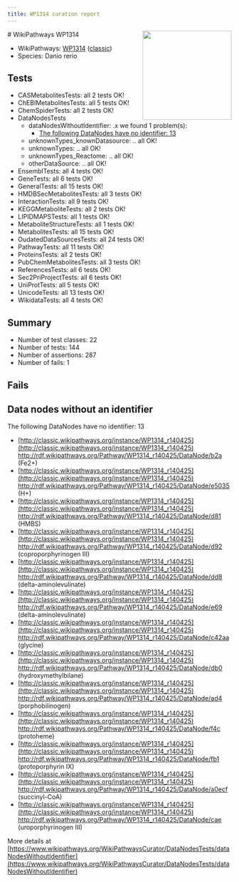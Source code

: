 ```yaml
---
title: WP1314 curation report
---
```


<img style="float: right; width: 200px" src="https://upload.wikimedia.org/wikipedia/commons/thumb/8/83/Wplogo_with_text_500.png/640px-Wplogo_with_text_500.png" />
# WikiPathways WP1314

* WikiPathways: [WP1314](https://wikipathways.org/pathways/WP1314) ([classic](https://classic.wikipathways.org/instance/WP1314))
* Species: Danio rerio
## Tests
* CASMetabolitesTests: all 2 tests OK!
* ChEBIMetabolitesTests: all 5 tests OK!
* ChemSpiderTests: all 2 tests OK!
* DataNodesTests
    * dataNodesWithoutIdentifier: .x we found 1 problem(s):
        * [The following DataNodes have no identifier: 13](#8792c493)
    * unknownTypes_knownDatasource: .. all OK!
    * unknownTypes: .. all OK!
    * unknownTypes_Reactome: .. all OK!
    * otherDataSource: .. all OK!
* EnsemblTests: all 4 tests OK!
* GeneTests: all 6 tests OK!
* GeneralTests: all 15 tests OK!
* HMDBSecMetabolitesTests: all 3 tests OK!
* InteractionTests: all 9 tests OK!
* KEGGMetaboliteTests: all 2 tests OK!
* LIPIDMAPSTests: all 1 tests OK!
* MetaboliteStructureTests: all 1 tests OK!
* MetabolitesTests: all 15 tests OK!
* OudatedDataSourcesTests: all 24 tests OK!
* PathwayTests: all 11 tests OK!
* ProteinsTests: all 2 tests OK!
* PubChemMetabolitesTests: all 3 tests OK!
* ReferencesTests: all 6 tests OK!
* Sec2PriProjectTests: all 6 tests OK!
* UniProtTests: all 5 tests OK!
* UnicodeTests: all 13 tests OK!
* WikidataTests: all 4 tests OK!


## Summary

* Number of test classes: 22
* Number of tests: 144
* Number of assertions: 287
* Number of fails: 1

## Fails

<a name="8792c493" />

## Data nodes without an identifier

The following DataNodes have no identifier: 13

* [http://classic.wikipathways.org/instance/WP1314_r140425](http://classic.wikipathways.org/instance/WP1314_r140425) http://rdf.wikipathways.org/Pathway/WP1314_r140425/DataNode/b2a (Fe2+)
* [http://classic.wikipathways.org/instance/WP1314_r140425](http://classic.wikipathways.org/instance/WP1314_r140425) http://rdf.wikipathways.org/Pathway/WP1314_r140425/DataNode/e5035 (H+)
* [http://classic.wikipathways.org/instance/WP1314_r140425](http://classic.wikipathways.org/instance/WP1314_r140425) http://rdf.wikipathways.org/Pathway/WP1314_r140425/DataNode/d81 (HMBS)
* [http://classic.wikipathways.org/instance/WP1314_r140425](http://classic.wikipathways.org/instance/WP1314_r140425) http://rdf.wikipathways.org/Pathway/WP1314_r140425/DataNode/d92 (coproporphyrinogen III)
* [http://classic.wikipathways.org/instance/WP1314_r140425](http://classic.wikipathways.org/instance/WP1314_r140425) http://rdf.wikipathways.org/Pathway/WP1314_r140425/DataNode/dd8 (delta-aminolevulinate)
* [http://classic.wikipathways.org/instance/WP1314_r140425](http://classic.wikipathways.org/instance/WP1314_r140425) http://rdf.wikipathways.org/Pathway/WP1314_r140425/DataNode/e69 (delta-aminolevulinate)
* [http://classic.wikipathways.org/instance/WP1314_r140425](http://classic.wikipathways.org/instance/WP1314_r140425) http://rdf.wikipathways.org/Pathway/WP1314_r140425/DataNode/c42aa (glycine)
* [http://classic.wikipathways.org/instance/WP1314_r140425](http://classic.wikipathways.org/instance/WP1314_r140425) http://rdf.wikipathways.org/Pathway/WP1314_r140425/DataNode/db0 (hydroxymethylbilane)
* [http://classic.wikipathways.org/instance/WP1314_r140425](http://classic.wikipathways.org/instance/WP1314_r140425) http://rdf.wikipathways.org/Pathway/WP1314_r140425/DataNode/ad4 (porphobilinogen)
* [http://classic.wikipathways.org/instance/WP1314_r140425](http://classic.wikipathways.org/instance/WP1314_r140425) http://rdf.wikipathways.org/Pathway/WP1314_r140425/DataNode/f4c (protoheme)
* [http://classic.wikipathways.org/instance/WP1314_r140425](http://classic.wikipathways.org/instance/WP1314_r140425) http://rdf.wikipathways.org/Pathway/WP1314_r140425/DataNode/fb1 (protoporphyrin IX)
* [http://classic.wikipathways.org/instance/WP1314_r140425](http://classic.wikipathways.org/instance/WP1314_r140425) http://rdf.wikipathways.org/Pathway/WP1314_r140425/DataNode/a0ecf (succinyl-CoA)
* [http://classic.wikipathways.org/instance/WP1314_r140425](http://classic.wikipathways.org/instance/WP1314_r140425) http://rdf.wikipathways.org/Pathway/WP1314_r140425/DataNode/cae (uroporphyrinogen III)


More details at [https://www.wikipathways.org/WikiPathwaysCurator/DataNodesTests/dataNodesWithoutIdentifier](https://www.wikipathways.org/WikiPathwaysCurator/DataNodesTests/dataNodesWithoutIdentifier)

